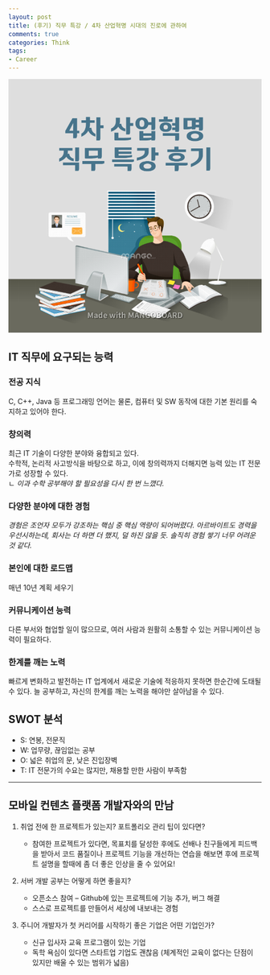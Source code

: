 ```yaml
---
layout: post
title: (후기) 직무 특강 / 4차 산업혁명 시대의 진로에 관하여
comments: true
categories: Think
tags:
- Career
---
```

![image](/public/images/think_job.png)  

## IT 직무에 요구되는 능력

### 전공 지식
C, C++, Java 등 프로그래밍 언어는 물론, 컴퓨터 및 SW 동작에 대한 기본 원리를 숙지하고 있어야 한다.  

### 창의력
최근 IT 기술이 다양한 분야와 융합되고 있다.  
수학적, 논리적 사고방식을 바탕으로 하고, 이에 창의력까지 더해지면 능력 있는 IT 전문가로 성장할 수 있다.  
ㄴ *이과 수학 공부해야 할 필요성을 다시 한 번 느꼈다.*

### 다양한 분야에 대한 경험
*경험은 조언자 모두가 강조하는 핵심 중 핵심 역량이 되어버렸다. 아르바이트도 경력을 우선시하는데, 회사는 더 하면 더 했지, 덜 하진 않을 듯. 솔직히 경험 쌓기 너무 어려운 것 같다.*  

### 본인에 대한 로드맵
매년 10년 계획 세우기  

### 커뮤니케이션 능력
다른 부서와 협업할 일이 많으므로, 여러 사람과 원활히 소통할 수 있는 커뮤니케이션 능력이 필요하다.  

### 한계를 깨는 노력
빠르게 변화하고 발전하는 IT 업계에서 새로운 기술에 적응하지 못하면 한순간에 도태될 수 있다. 늘 공부하고, 자신의 한계를 깨는 노력을 해야만 살아남을 수 있다.  

## SWOT 분석
- S: 연봉, 전문직
- W: 업무량, 끊임없는 공부
- O: 넓은 취업의 문, 낮은 진입장벽
- T: IT 전문가의 수요는 많지만, 채용할 만한 사람이 부족함

---

## 모바일 컨텐츠 플랫폼 개발자와의 만남
1. 취업 전에 한 프로젝트가 있는지? 포트폴리오 관리 팁이 있다면?
   - 참여한 프로젝트가 있다면, 목표치를 달성한 후에도 선배나 친구들에게 피드백을 받아서 코드 품질이나 프로젝트 기능을 개선하는 연습을 해보면 후에 프로젝트 설명을 할때에 좀 더 좋은 인상을 줄 수 있어요!

2. 서버 개발 공부는 어떻게 하면 좋을지?
   - 오픈소스 참여 – Github에 있는 프로젝트에 기능 추가, 버그 해결
   - 스스로 프로젝트를 만들어서 세상에 내보내는 경험

3. 주니어 개발자가 첫 커리어를 시작하기 좋은 기업은 어떤 기업인가?
   - 신규 입사자 교육 프로그램이 있는 기업
   - 독학 욕심이 있다면 스타트업 기업도 괜찮음 (체계적인 교육이 없다는 단점이 있지만 배울 수 있는 범위가 넓음)